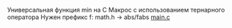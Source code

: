 Универсальная функция min на C
Макрос с использованием тернарного оператора
Нужен префикс f:  math.h -> abs/fabs
[main.c](main.c)

